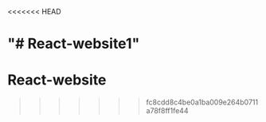 <<<<<<< HEAD

"# React-website1" 
=======
# React-website
>>>>>>> fc8cdd8c4be0a1ba009e264b0711a78f8ff1fe44
